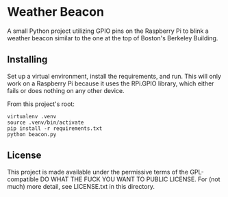 # Weather Beacon

A small Python project utilizing GPIO pins on the Raspberry Pi to blink a
weather beacon similar to the one at the top of Boston's Berkeley Building.

## Installing

Set up a virtual environment, install the requirements, and run. This will only
work on a Raspberry Pi because it uses the RPi.GPIO library, which either fails
or does nothing on any other device.

From this project's root:

```
virtualenv .venv
source .venv/bin/activate
pip install -r requirements.txt
python beacon.py
```

## License

This project is made available under the permissive terms of the GPL-compatible
DO WHAT THE FUCK YOU WANT TO PUBLIC LICENSE. For (not much) more detail, see
LICENSE.txt in this directory.
